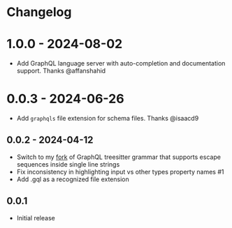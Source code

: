 # Changelog

# 1.0.0 - 2024-08-02

- Add GraphQL language server with auto-completion and documentation support. Thanks @affanshahid

# 0.0.3 - 2024-06-26

- Add `graphqls` file extension for schema files. Thanks @isaacd9

## 0.0.2 - 2024-04-12

- Switch to my [fork](https://github.com/11bit/tree-sitter-graphql) of GraphQL treesitter grammar that supports escape sequences inside single line strings
- Fix inconsistency in highlighting input vs other types property names #1
- Add .gql as a recognized file extension

## 0.0.1

- Initial release
